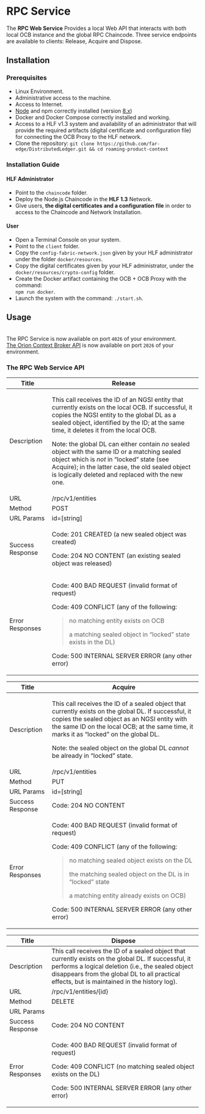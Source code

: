 # RPC Service
The **RPC Web Service** Provides a local Web API that interacts with both local OCB instance and the global RPC Chaincode. Three service endpoints are available to clients: Release, Acquire and Dispose.

## Installation
### Prerequisites
* Linux Environment.
* Administrative access to the machine.
* Access to Internet.
* [Node](https://nodejs.org/en/download/) and npm correctly installed (version [8.x](https://nodejs.org/dist/v8.12.0/))
* Docker and Docker Compose correctly installed and working.
* Access to a HLF v1.3 system and availability of an administrator that will provide the required artifacts (digital certificate and configuration file) for connecting the OCB Proxy to the HLF network.
* Clone the repository: `git clone https://github.com/far-edge/DistributedLedger.git && cd roaming-product-context`

### Installation Guide
#### HLF Administrator
* Point to the `chaincode` folder.
*	Deploy the Node.js Chaincode in the **HLF 1.3** Network.
*	Give users, **the digital certificates and a configuration file** in order to access to the Chaincode and Network Installation.
#### User
* Open a Terminal Console on your system. 
*	Point to the `client` folder.
*	Copy the `config-fabric-network.json` given by your HLF administrator under the folder `docker/resources`.
*	Copy the digital certificates given by your HLF administrator, under the `docker/resources/crypto-config` folder.
*	Create the Docker artifact containing the OCB + OCB Proxy with the command:  
    `npm run docker`.
*	Launch the system with the command: `./start.sh`. 

## Usage
<br/>The RPC Service is now available on port `4026` of your environment.
<br/>[The Orion Context Broker API](http://telefonicaid.github.io/fiware-orion/api/v2/stable/) is now available on port `2026` of your environment.

### The RPC Web Service API

<table><thead><tr class="header"><th>Title</th><th>Release</th></tr></thead><tbody><tr class="odd"><td>Description</td><td><p>This call receives the ID of an NGSI entity that currently exists on the local OCB. If successful, it copies the NGSI entity to the global DL as a sealed object, identified by the ID; at the same time, it deletes it from the local OCB.</p><p>Note: the global DL can either contain <em>no</em> sealed object with the same ID or a matching sealed object which is <em>not</em> in “locked” state (see Acquire); in the latter case, the old sealed object is logically deleted and replaced with the new one.</p></td></tr><tr class="even"><td>URL</td><td>/rpc/v1/entities</td></tr><tr class="odd"><td>Method</td><td>POST</td></tr><tr class="even"><td>URL Params</td><td>id=[string]</td></tr><tr class="odd"><td>Success Response</td><td><p>Code: 201 CREATED (a new sealed object was created)</p><p>Code: 204 NO CONTENT (an existing sealed object was released)</p></td></tr><tr class="even"><td>Error Responses</td><td><p>Code: 400 BAD REQUEST (invalid format of request)</p><p>Code: 409 CONFLICT (any of the following:</p><blockquote><p>no matching entity exists on OCB</p><p>a matching sealed object in “locked” state exists in the DL)</p></blockquote><p>Code: 500 INTERNAL SERVER ERROR (any other error)</p></td></tr></tbody></table>

<table><thead><tr class="header"><th>Title</th><th>Acquire</th></tr></thead><tbody><tr class="odd"><td>Description</td><td><p>This call receives the ID of a sealed object that currently exists on the global DL. If successful, it copies the sealed object as an NGSI entity with the same ID on the local OCB; at the same time, it marks it as “locked” on the global DL.</p><p>Note: the sealed object on the global DL <em>cannot</em> be already in “locked” state.</p></td></tr><tr class="even"><td>URL</td><td>/rpc/v1/entities</td></tr><tr class="odd"><td>Method</td><td>PUT</td></tr><tr class="even"><td>URL Params</td><td>id=[string]</td></tr><tr class="odd"><td>Success Response</td><td>Code: 204 NO CONTENT</td></tr><tr class="even"><td>Error Responses</td><td><p>Code: 400 BAD REQUEST (invalid format of request)</p><p>Code: 409 CONFLICT (any of the following:</p><blockquote><p>no matching sealed object exists on the DL</p><p>the matching sealed object on the DL is in “locked” state</p><p>a matching entity already exists on OCB)</p></blockquote><p>Code: 500 INTERNAL SERVER ERROR (any other error)</p></td></tr></tbody></table>

<table><thead><tr class="header"><th>Title</th><th>Dispose</th></tr></thead><tbody><tr class="odd"><td>Description</td><td>This call receives the ID of a sealed object that currently exists on the global DL. If successful, it performs a logical deletion (i.e., the sealed object disappears from the global DL to all practical effects, but is maintained in the history log).</td></tr><tr class="even"><td>URL</td><td>/rpc/v1/entities/{id}</td></tr><tr class="odd"><td>Method</td><td>DELETE</td></tr><tr class="even"><td>URL Params</td><td></td></tr><tr class="odd"><td>Success Response</td><td>Code: 204 NO CONTENT</td></tr><tr class="even"><td>Error Responses</td><td><p>Code: 400 BAD REQUEST (invalid format of request)</p><p>Code: 409 CONFLICT (no matching sealed object exists on the DL)</p><p>Code: 500 INTERNAL SERVER ERROR (any other error)</p></td></tr></tbody></table>
